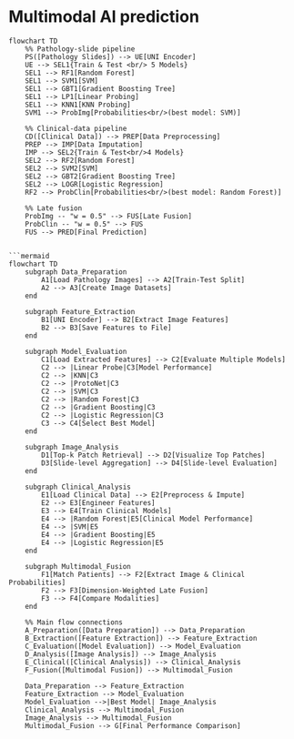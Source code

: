 # Multimodal AI prediction

```mermaid
flowchart TD
    %% Pathology-slide pipeline
    PS([Pathology Slides]) --> UE[UNI Encoder]
    UE --> SEL1{Train & Test <br/> 5 Models}
    SEL1 --> RF1[Random Forest]
    SEL1 --> SVM1[SVM]
    SEL1 --> GBT1[Gradient Boosting Tree]
    SEL1 --> LP1[Linear Probing]
    SEL1 --> KNN1[KNN Probing]
    SVM1 --> ProbImg[Probabilities<br/>(best model: SVM)]

    %% Clinical-data pipeline
    CD([Clinical Data]) --> PREP[Data Preprocessing]
    PREP --> IMP[Data Imputation]
    IMP --> SEL2{Train & Test<br/>4 Models}
    SEL2 --> RF2[Random Forest]
    SEL2 --> SVM2[SVM]
    SEL2 --> GBT2[Gradient Boosting Tree]
    SEL2 --> LOGR[Logistic Regression]
    RF2 --> ProbClin[Probabilities<br/>(best model: Random Forest)]

    %% Late fusion
    ProbImg -- "w = 0.5" --> FUS[Late Fusion]
    ProbClin -- "w = 0.5" --> FUS
    FUS --> PRED[Final Prediction]


```mermaid
flowchart TD
    subgraph Data_Preparation
        A1[Load Pathology Images] --> A2[Train-Test Split]
        A2 --> A3[Create Image Datasets]
    end

    subgraph Feature_Extraction
        B1[UNI Encoder] --> B2[Extract Image Features]
        B2 --> B3[Save Features to File]
    end

    subgraph Model_Evaluation
        C1[Load Extracted Features] --> C2[Evaluate Multiple Models]
        C2 --> |Linear Probe|C3[Model Performance]
        C2 --> |KNN|C3
        C2 --> |ProtoNet|C3
        C2 --> |SVM|C3
        C2 --> |Random Forest|C3
        C2 --> |Gradient Boosting|C3
        C2 --> |Logistic Regression|C3
        C3 --> C4[Select Best Model]
    end

    subgraph Image_Analysis
        D1[Top-k Patch Retrieval] --> D2[Visualize Top Patches]
        D3[Slide-level Aggregation] --> D4[Slide-level Evaluation]
    end

    subgraph Clinical_Analysis
        E1[Load Clinical Data] --> E2[Preprocess & Impute]
        E2 --> E3[Engineer Features]
        E3 --> E4[Train Clinical Models]
        E4 --> |Random Forest|E5[Clinical Model Performance]
        E4 --> |SVM|E5
        E4 --> |Gradient Boosting|E5
        E4 --> |Logistic Regression|E5
    end

    subgraph Multimodal_Fusion
        F1[Match Patients] --> F2[Extract Image & Clinical Probabilities]
        F2 --> F3[Dimension-Weighted Late Fusion]
        F3 --> F4[Compare Modalities]
    end

    %% Main flow connections
    A_Preparation([Data Preparation]) --> Data_Preparation
    B_Extraction([Feature Extraction]) --> Feature_Extraction
    C_Evaluation([Model Evaluation]) --> Model_Evaluation
    D_Analysis([Image Analysis]) --> Image_Analysis
    E_Clinical([Clinical Analysis]) --> Clinical_Analysis
    F_Fusion([Multimodal Fusion]) --> Multimodal_Fusion

    Data_Preparation --> Feature_Extraction
    Feature_Extraction --> Model_Evaluation
    Model_Evaluation -->|Best Model| Image_Analysis
    Clinical_Analysis --> Multimodal_Fusion
    Image_Analysis --> Multimodal_Fusion
    Multimodal_Fusion --> G[Final Performance Comparison]
